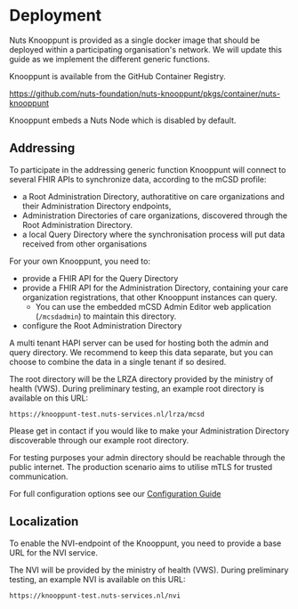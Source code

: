 # Deployment

Nuts Knooppunt is provided as a single docker image that should be deployed within a participating organisation's
network. We will update this guide as we implement the different generic functions.

Knooppunt is available from the GitHub Container Registry.

https://github.com/nuts-foundation/nuts-knooppunt/pkgs/container/nuts-knooppunt

Knooppunt embeds a Nuts Node which is disabled by default.

## Addressing

To participate in the addressing generic function Knooppunt will connect to several FHIR APIs to synchronize data, according to the mCSD profile:
- a Root Administration Directory, authoratitive on care organizations and their Administration Directory endpoints,
- Administration Directories of care organizations, discovered through the Root Administration Directory.
- a local Query Directory where the synchronisation process will put data received from other organisations

For your own Knooppunt, you need to:
- provide a FHIR API for the Query Directory
- provide a FHIR API for the Administration Directory, containing your care organization registrations, that other Knooppunt instances can query.
  - You can use the embedded mCSD Admin Editor web application (`/mcsdadmin`) to maintain this directory.
- configure the Root Administration Directory

A multi tenant HAPI server can be used for hosting both the admin and query directory. We recommend to keep this data
separate, but you can choose to combine the data in a single tenant if so desired.

The root directory will be the LRZA directory provided by the ministry of health (VWS). During preliminary testing, an example root directory is available on this URL:

```
https://knooppunt-test.nuts-services.nl/lrza/mcsd
```

Please get in contact if you would like to make your Administration Directory discoverable through our example
root directory.

For testing purposes your admin directory should be reachable through the public internet. The production scenario aims
to utilise mTLS for trusted communication.

For full configuration options see our [Configuration Guide](./CONFIGURATION.md)

## Localization

To enable the NVI-endpoint of the Knooppunt, you need to provide a base URL for the NVI service.

The NVI will be provided by the ministry of health (VWS). During preliminary testing, an example NVI is available on this URL:

```
https://knooppunt-test.nuts-services.nl/nvi
```